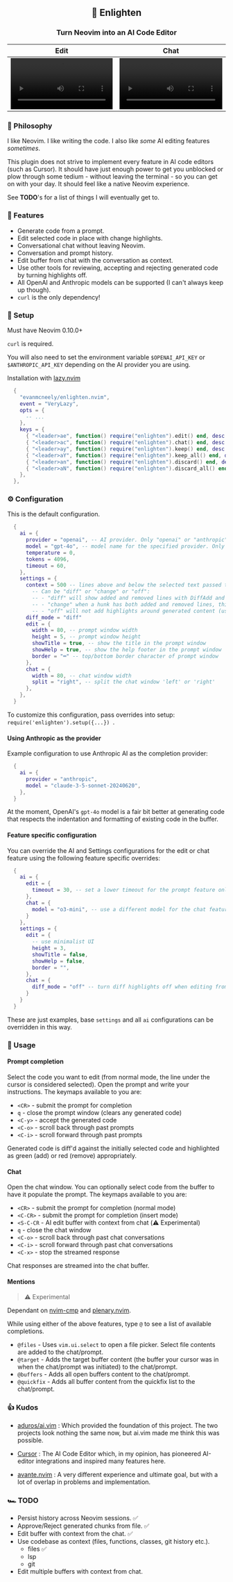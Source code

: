 <div align="center">

## 🤖 Enlighten

### Turn Neovim into an AI Code Editor

| Edit                                                                                                                                             | Chat                                                                                                                                             |
| ------------------------------------------------------------------------------------------------------------------------------------------------ | ------------------------------------------------------------------------------------------------------------------------------------------------ |
| <video src="https://github.com/user-attachments/assets/24edff3c-26b2-4830-828b-9cc64e1e19a5" controls autoplay style="max-width: 100%;"></video> | <video src="https://github.com/user-attachments/assets/853bf773-2bf8-4bfe-94e5-8be1e90872c0" controls autoplay style="max-width: 100%;"></video> |

</div>

### 🔦 Philosophy

I like Neovim. I like writing the code. I also like _some_ AI editing features _sometimes_.

This plugin does not strive to implement every feature in AI code editors (such as Cursor). It should have just enough power to get you unblocked or plow through some tedium - without leaving the terminal - so you can get on with your day. It should feel like a native Neovim experience.

See **TODO**'s for a list of things I will eventually get to.

### 🥖 Features

- Generate code from a prompt.
- Edit selected code in place with change highlights.
- Conversational chat without leaving Neovim.
- Conversation and prompt history.
- Edit buffer from chat with the conversation as context.
- Use other tools for reviewing, accepting and rejecting generated code by turning highlights off.
- All OpenAI and Anthropic models can be supported (I can't always keep up though).
- `curl` is the only dependency!

### 💾 Setup

Must have Neovim 0.10.0+

`curl` is required.

You will also need to set the environment variable `$OPENAI_API_KEY` or `$ANTHROPIC_API_KEY` depending on the AI provider you are using.

Installation with [lazy.nvim](https://github.com/folke/lazy.nvim)

```lua
  {
    "evanmcneely/enlighten.nvim",
    event = "VeryLazy",
    opts = {
      -- ...
    },
    keys = {
      { "<leader>ae", function() require("enlighten").edit() end, desc = "Edit", mode = { "n", "v" } },
      { "<leader>ac", function() require("enlighten").chat() end, desc = "Chat", mode = { "n", "v" } },
      { "<leader>ay", function() require("enlighten").keep() end, desc = "Keep change", mode = { "n", "v" } },
      { "<leader>aY", function() require("enlighten").keep_all() end, desc = "Keep all changes", mode = "n" },
      { "<leader>an", function() require("enlighten").discard() end, desc = "Discard change", mode = { "n", "v" } },
      { "<leader>aN", function() require("enlighten").discard_all() end, desc = "Discard all changes", mode = "n" },
    },
  },
```

### ⚙️ Configuration

This is the default configuration.

```lua
  {
    ai = {
      provider = "openai", -- AI provider. Only "openai" or "anthropic" or supported.
      model = "gpt-4o", -- model name for the specified provider. Only chat completion models are supported (plus the o3-mini reasoning model)
      temperature = 0,
      tokens = 4096,
      timeout = 60,
    },
    settings = {
      context = 500 -- lines above and below the selected text passed to the model as context
        -- Can be "diff" or "change" or "off":
        -- - "diff" will show added and removed lines with DiffAdd and DiffRemove highlights
        -- - "change" when a hunk has both added and removed lines, this will show only generated content with DiffText highlights
        -- - "off" will not add highlights around generated content (use other tooling to review, accept and revert changes)
      diff_mode = "diff"
      edit = {
        width = 80, -- prompt window width
        height = 5, -- prompt window height
        showTitle = true, -- show the title in the prompt window
        showHelp = true, -- show the help footer in the prompt window
        border = "═" -- top/bottom border character of prompt window
      },
      chat = {
        width = 80, -- chat window width
        split = "right", -- split the chat window 'left' or 'right'
      },
    },
  }
```

To customize this configuration, pass overrides into setup: `require('enlighten').setup({...}) `.

#### Using Anthropic as the provider

Example configuration to use Anthropic AI as the completion provider:

```lua
  {
    ai = {
      provider = "anthropic",
      model = "claude-3-5-sonnet-20240620",
    },
  }
```

At the moment, OpenAI's `gpt-4o` model is a fair bit better at generating code that respects the indentation and formatting of existing code in the buffer.

#### Feature specific configuration

You can override the AI and Settings configurations for the edit or chat feature using the following feature specific overrides:

```lua
  {
    ai = {
      edit = {
        timeout = 30, -- set a lower timeout for the prompt feature only
      },
      chat = {
        model = "o3-mini", -- use a different model for the chat feature only
      }
    },
    settings = {
      edit = {
        -- use minimalist UI
        height = 3,
        showTitle = false,
        showHelp = false,
        border = "",
      },
      chat = {
        diff_mode = "off" -- turn diff highlights off when editing from chat
      }
    }
  }
```

These are just examples, base `settings` and all `ai` configurations can be overridden in this way.

### 📖 Usage

#### Prompt completion

Select the code you want to edit (from normal mode, the line under the cursor is considered selected). Open the prompt and write your instructions. The keymaps available to you are:

- `<CR>` - submit the prompt for completion
- `q` - close the prompt window (clears any generated code)
- `<C-y>` - accept the generated code
- `<C-o>` - scroll back through past prompts
- `<C-i>` - scroll forward through past prompts

Generated code is diff'd against the initially selected code and highlighted as green (add) or red (remove) appropriately.

#### Chat

Open the chat window. You can optionally select code from the buffer to have it populate the prompt. The keymaps available to you are:

- `<CR>` - submit the prompt for completion (normal mode)
- `<C-CR>` - submit the prompt for completion (insert mode)
- `<S-C-CR` - AI edit buffer with context from chat (⚠️  Experimental)
- `q` - close the chat window
- `<C-o>` - scroll back through past chat conversations
- `<C-i>` - scroll forward through past chat conversations
- `<C-x>` - stop the streamed response

Chat responses are streamed into the chat buffer.

#### Mentions
> ⚠️  Experimental

Dependant on [nvim-cmp](https://github.com/hrsh7th/nvim-cmp) and [plenary.nvim](https://github.com/nvim-lua/plenary.nvim).

While using either of the above features, type `@` to see a list of available completions.

- `@files` - Uses `vim.ui.select` to open a file picker. Select file contents are added to the chat/prompt.
- `@target` - Adds the target buffer content (the buffer your cursor was in when the chat/prompt was initiated) to the chat/prompt.
- `@buffers` - Adds all open buffers content to the chat/prompt.
- `@quickfix` - Adds all buffer content from the quickfix list to the chat/prompt.

### 👍 Kudos

- [aduros/ai.vim](https://github.com/aduros/ai.vim) : Which provided the foundation of this project. The two projects look nothing the same now, but ai.vim made me think this was possible.

- [Cursor](https://www.cursor.com/) : The AI Code Editor which, in my opinion, has pioneered AI-editor integrations and inspired many features here.

- [avante.nvim](https://github.com/yetone/avante.nvim) : A very different experience and ultimate goal, but with a lot of overlap in problems and implementation.

### 🏎️ TODO

- Persist history across Neovim sessions. ✅
- Approve/Reject generated chunks from file. ✅
- Edit buffer with context from the chat. ✅
- Use codebase as context (files, functions, classes, git history etc.).
    - files ✅
    - lsp
    - git
- Edit multiple buffers with context from chat.
